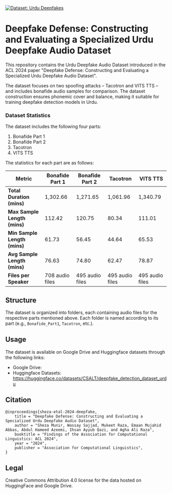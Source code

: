 [![Dataset: Urdu Deepfakes](https://img.shields.io/badge/Dataset-%20Urdu%20Deepfakes-yellow?logo=🤗&style=flat-square)](https://huggingface.co/datasets/CSALT/deepfake_detection_dataset_urdu)

# Deepfake Defense: Constructing and Evaluating a Specialized Urdu Deepfake Audio Dataset

This repository contains the Urdu Deepfake Audio Dataset introduced in the ACL 2024 paper "Deepfake Defense: Constructing and Evaluating a Specialized Urdu Deepfake Audio Dataset".

The dataset focuses on two spoofing attacks – Tacotron and VITS TTS – and includes bonafide audio samples for comparison. The dataset construction ensures phonemic cover and balance, making it suitable for training deepfake detection models in Urdu.

### Dataset Statistics

The dataset includes the following four parts:

1. Bonafide Part 1
2. Bonafide Part 2
3. Tacotron
4. VITS TTS

The statistics for each part are as follows:

| **Metric**                   | **Bonafide Part 1** | **Bonafide Part 2** | **Tacotron** | **VITS TTS** |
|------------------------------|---------------------|---------------------|--------------|--------------|
| **Total Duration (mins)**    | 1,302.66            | 1,271.65            | 1,061.96     | 1,340.79     |
| **Max Sample Length (mins)** | 112.42              | 120.75              | 80.34        | 111.01       |
| **Min Sample Length (mins)** | 61.73               | 56.45               | 44.64        | 65.53        |
| **Avg Sample Length (mins)** | 76.63               | 74.80               | 62.47        | 78.87        |
| **Files per Speaker**        | 708 audio files     | 495 audio files     | 495 audio files | 495 audio files |

## Structure

The dataset is organized into folders, each containing audio files for the respective parts mentioned above. Each folder is named according to its part (e.g., `Bonafide_Part1`, `Tacotron`, etc.).

## Usage

The dataset is available on Google Drive and Huggingface datasets through the following links:
- Google Drive: <Add Link>
- Huggingface Datasets: https://huggingface.co/datasets/CSALT/deepfake_detection_dataset_urdu

## Citation
```
@inproceedings{sheza-etal-2024-deepfake,
    title = "Deepfake Defense: Constructing and Evaluating a Specialized Urdu Deepfake Audio Dataset",
    author = "Sheza Munir, Wassay Sajjad, Mukeet Raza, Emaan Mujahid Abbas, Abdul Hameed Azeemi, Ihsan Ayyub Qazi, and Agha Ali Raza",
    booktitle = "Findings of the Association for Computational Linguistics: ACL 2024",
    year = "2024",
    publisher = "Association for Computational Linguistics",
}
```

## Legal

Creative Commons Attribution 4.0 license for the data hosted on HuggingFace and Google Drive. 

